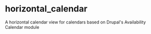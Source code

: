 horizontal_calendar
===================

A horizontal calendar view for calendars based on Drupal's Availability Calendar module

